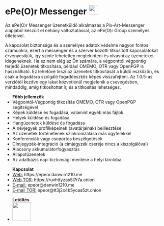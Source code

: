 # ePe(O)r Messenger <img border="0" src="https://epeor.danwin1210.me/images/android.png" width="30" height="30">
Az ePe(O)r Messenger üzenetküldő alkalmazás a Pix-Art-Messenger alapjából készült el néhány változtatással, az ePe(O)r Group személyes ötleteivel.

A kapcsolat biztonsága és a személyes adatok védelme nagyon fontos számunkra, ezért a messenger és a szerver közötti titkosított kapcsolatokat érvényesítjük, így szinte lehetetlen megtekinteni és olvasni az üzeneteket idegeneknek. Ha ez nem elég az Ön számára, a végponttól végpontig terjedő üzenetek titkosítása, például OMEMO, OTR vagy OpenPGP is használható. Ez lehetővé teszi az üzenetek titkosítását a küldő eszközön, és csak a fogadásra szolgáló fogadóeszköz képes visszafejteni. Az 1.0.5-as verziótól kezdve egy lakat közvetlenül megjelenik a csevegésben, mindaddig, amíg titkosítottat ír, és a titkosítás lehetséges.

<ul>
  <b>Főbb jellemzők</b>
	<li>Végpontól-Végpontig titkosítás OMEMO, OTR vagy OpenPGP segítségével</li>
	<li>Képek küldése és fogadása, valamint egyéb más fájlok</li>
	<li>Helyek küldése és fogadása</li>
  <li>Hangüzenetek küldése és fogadása</li>
 	<li>A névjegyek profilképeinek (avatárjainak) beillesztése</li>
 	<li>Az üzenetek történetének szinkronizálása más ügyfelekkel</li>
  <li>Konferenciák vagy csoportos beszélgetések</li>
 	<li>Címjegyzék-integráció (a címjegyzék cseréje nincs a kiszolgálóval)</li>
  <li>Alacsony akkumulátorfogyasztás</li>
 	<li>Állapotüzenetek</li>
 	<li>Az adatbázis napi biztonsági mentése a helyi tárolóba</li>
</ul>

<ul>
  <b>Kapcsolat</b>
	<li><u>Web:</u> https://epeor.danwin1210.me</li>
	<li><u>Web TOR:</u> https://ruvhttyzas5l7r7a.onion</li>
  <li><u>E-mail:</u> epeor@danwin1210.me</li>
 	<li><u>E-mail TOR:</u> epeor@tt3j2x4k5ycaa5zt.onion</li>
</ul>

<ul>
  <b>Letöltés</b>
<li><a href="https://epe-o-r-messenger.hu.aptoide.com/?store_name=epeor">
<img border="0" src="https://cdn6.aptoide.com/imgs/a/0/f/a0fa75907e641f99b87cf8ac25621cfd_icon.png?w=240" width="60" height="60"></a></li>
</ul>


